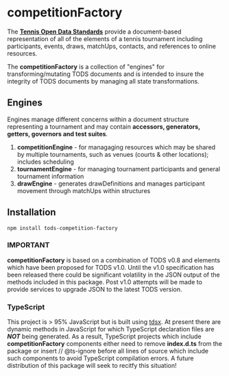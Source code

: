 # competitionFactory

The **[Tennis Open Data Standards](https://itftennis.atlassian.net/wiki/spaces/TODS/overview)** provide a document-based representation of all of the elements of a tennis tournament including participants, events, draws, matchUps, contacts, and references to online resources.

The **competitionFactory** is a collection of "engines" for transforming/mutating TODS documents and is intended to insure the integrity of TODS documents by managing all state transformations.

## Engines

Engines manage different concerns within a document structure representing a tournament and may contain **accessors, generators, getters, governors and test suites**.

1. **competitionEngine** - for managaging resources which may be shared by multiple tournaments, such as venues (courts & other locations); includes scheduling
2. **tournamentEngine** - for managing tournament participants and general tournament information
3. **drawEngine** - generates drawDefinitions and manages participant movement through matchUps within structures

## Installation

```npm install tods-competition-factory```

### IMPORTANT

**competitionFactory** is based on a combination of TODS v0.8 and elements which have been proposed for TODS v1.0. Until the v1.0 specification has been released there could be significant volatility in the JSON output of the methods included in this package.  Post v1.0 attempts will be made to provide services to upgrade JSON to the latest TODS version.

### TypeScript

This project is > 95% JavaScript but is built using [tdsx](https://tsdx.io/).  At present there are dynamic methods in JavaScript for which TypeScript declaration files are ***NOT*** being generated. As a result, TypeScript projects which include **competitionFactory** components either need to remove **index.d.ts** from the package or insert // @ts-ignore before all lines of source which include such components to avoid TypeScript compilation errors. A future distribution of this package will seek to recitfy this situation!